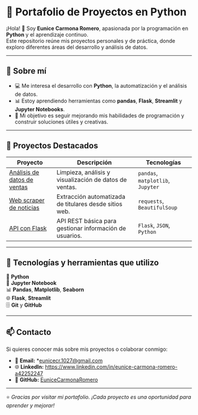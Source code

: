 # 🐍 Portafolio de Proyectos en Python

¡Hola! 👋 Soy **Eunice Carmona Romero**, apasionada por la programación en **Python** y el aprendizaje continuo.  
Este repositorio reúne mis proyectos personales y de práctica, donde exploro diferentes áreas del desarrollo y análisis de datos.

---

## 🚀 Sobre mí
- 💻 Me interesa el desarrollo con **Python**, la automatización y el análisis de datos.  
- 📊 Estoy aprendiendo herramientas como **pandas**, **Flask**, **Streamlit** y **Jupyter Notebooks**.  
- 🎯 Mi objetivo es seguir mejorando mis habilidades de programación y construir soluciones útiles y creativas.

---

## 📁 Proyectos Destacados

| Proyecto | Descripción | Tecnologías |
|-----------|--------------|--------------|
| [Análisis de datos de ventas](./proyecto_analisis_ventas/) | Limpieza, análisis y visualización de datos de ventas. | `pandas`, `matplotlib`, `Jupyter` |
| [Web scraper de noticias](./proyecto_web_scraper/) | Extracción automatizada de titulares desde sitios web. | `requests`, `BeautifulSoup` |
| [API con Flask](./proyecto_api_flask/) | API REST básica para gestionar información de usuarios. | `Flask`, `JSON`, `Python` |


---

## 🧰 Tecnologías y herramientas que utilizo

🐍 **Python**  
📓 **Jupyter Notebook**  
📊 **Pandas**, **Matplotlib**, **Seaborn**  
🌐 **Flask**, **Streamlit**  
🗄️ **Git** y **GitHub**  

---

## 📫 Contacto

Si quieres conocer más sobre mis proyectos o colaborar conmigo:

- 💌 **Email:** *eunicecr.1027@gmail.com 
- 🌐 **LinkedIn:** https://www.linkedin.com/in/eunice-carmona-romero-a42252247
- 🧠 **GitHub:** [EuniceCarmonaRomero](https://github.com/EuniceCarmonaRomero)

---

⭐️ *Gracias por visitar mi portafolio. ¡Cada proyecto es una oportunidad para aprender y mejorar!*
